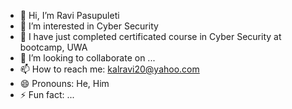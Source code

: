 - 👋 Hi, I’m Ravi Pasupuleti
- 👀 I’m interested in Cyber Security
- 🌱 I have just completed certificated course in Cyber Security at bootcamp, UWA
- 💞️ I’m looking to collaborate on ...
- 📫 How to reach me: kalravi20@yahoo.com
- 😄 Pronouns: He, Him
- ⚡ Fun fact: ...

<!---
kalravi1979/kalravi1979 is a ✨ special ✨ repository because its `README.md` (this file) appears on your GitHub profile.
You can click the Preview link to take a look at your changes.
--->
